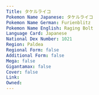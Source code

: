 ```yaml
---
﻿Title: タケルライコ
Pokemon Name Japanese: タケルライコ
Pokemon Name German: Furienblitz
Pokemon Name English: Raging Bolt
Language Card: Japanese
National Dex Number: 1021
Region: Paldea
Regional Form: false
Additional Form: false
Mega: false
Gigantamax: false
Cover: false
Link: 
Owned: 
---
```

